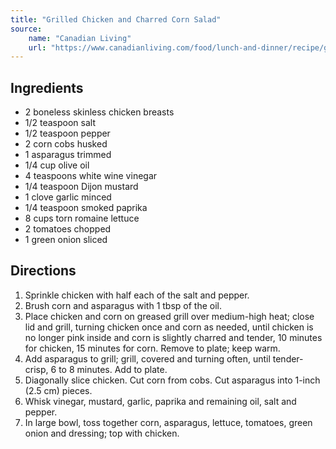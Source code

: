 ```yaml
---
title: "Grilled Chicken and Charred Corn Salad"
source:
    name: "Canadian Living"
    url: "https://www.canadianliving.com/food/lunch-and-dinner/recipe/grilled-chicken-and-charred-corn-salad"
---
```


## Ingredients

-   2 boneless skinless chicken breasts
-   1/2 teaspoon salt
-   1/2 teaspoon pepper
-   2 corn cobs husked
-   1 asparagus trimmed
-   1/4 cup olive oil
-   4 teaspoons white wine vinegar
-   1/4 teaspoon Dijon mustard
-   1 clove garlic minced
-   1/4 teaspoon smoked paprika
-   8 cups torn romaine lettuce
-   2 tomatoes chopped
-   1 green onion sliced

## Directions

1. Sprinkle chicken with half each of the salt and pepper.
1. Brush corn and asparagus with 1 tbsp of the oil.
1. Place chicken and corn on greased grill over medium-high heat; close lid and grill, turning chicken once and corn as needed, until chicken is no longer pink inside and corn is slightly charred and tender, 10 minutes for chicken, 15 minutes for corn. Remove to plate; keep warm.
1. Add asparagus to grill; grill, covered and turning often, until tender-crisp, 6 to 8 minutes. Add to plate.
1. Diagonally slice chicken. Cut corn from cobs. Cut asparagus into 1-inch (2.5 cm) pieces.
1. Whisk vinegar, mustard, garlic, paprika and remaining oil, salt and pepper.
1. In large bowl, toss together corn, asparagus, lettuce, tomatoes, green onion and dressing; top with chicken.
